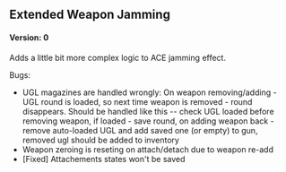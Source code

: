 ## Extended Weapon Jamming

#### Version: 0

Adds a little bit more complex logic to ACE jamming effect.

Bugs:
- UGL magazines are handled wrongly: On weapon removing/adding - UGL round is loaded, so next time weapon is removed - round disappears. Should be handled like this -- check UGL loaded before removing weapon, if loaded - save round, on adding weapon back - remove auto-loaded UGL and add saved one (or empty) to gun, removed ugl should be added to inventory
- Weapon zeroing is reseting on attach/detach due to weapon re-add
- [Fixed] Attachements states won't be saved
